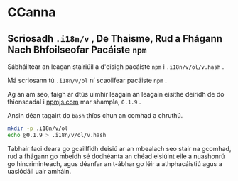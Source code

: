 # CCanna

## Scriosadh `.i18n/v` , De Thaisme, Rud a Fhágann Nach Bhfoilseofar Pacáiste `npm`

Sábháiltear an leagan stairiúil a d'eisigh pacáiste `npm` i `.i18n/v/ol/v.hash` .

Má scriosann tú `.i18n/v/ol` ní scaoilfear pacáiste `npm` .

Ag an am seo, faigh ar dtús uimhir leagain an leagain eisithe deiridh de do thionscadal i [npmjs.com](//npmjs.com) mar shampla, `0.1.9` .

Ansin déan tagairt do `bash` thíos chun an comhad a chruthú.

```bash
mkdir -p .i18n/v/ol
echo @0.1.9 > .i18n/v/ol/v.hash
```

Tabhair faoi deara go gcaillfidh deisiú ar an mbealach seo stair na gcomhad, rud a fhágann go mbeidh sé dodhéanta an chéad eisiúint eile a nuashonrú go hincriminteach, agus déanfar an t-ábhar go léir a athphacáistiú agus a uaslódáil uair amháin.